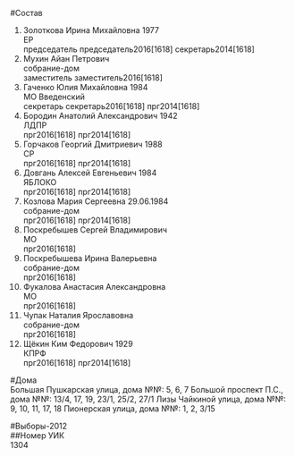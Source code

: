 #Состав  
1. Золоткова Ирина Михайловна 1977  
    ЕР  
    председатель председатель2016[1618] секретарь2014[1618]  
2. Мухин Айан Петрович  
    собрание-дом  
    заместитель заместитель2016[1618]  
3. Гаченко Юлия Михайловна 1984  
    МО Введенский  
    секретарь секретарь2016[1618] прг2014[1618]  
4. Бородин Анатолий Александрович 1942  
    ЛДПР  
    прг2016[1618] прг2014[1618]  
5. Горчаков Георгий Дмитриевич 1988  
    СР  
    прг2016[1618] прг2014[1618]  
6. Довгань Алексей Евгеньевич 1984  
    ЯБЛОКО  
    прг2016[1618] прг2014[1618]  
7. Козлова Мария Сергеевна 29.06.1984  
    собрание-дом  
    прг2016[1618] прг2014[1618]  
8. Поскребышев Сергей Владимирович  
    МО  
    прг2016[1618]  
9. Поскребышева Ирина Валерьевна  
    собрание-дом  
    прг2016[1618]  
10. Фукалова Анастасия Александровна  
    МО  
    прг2016[1618]  
11. Чупак Наталия Ярославовна  
    собрание-дом  
    прг2016[1618]  
12. Щёкин Ким Федорович 1929  
    КПРФ  
    прг2016[1618] прг2014[1618]  
  
#Дома  
Большая Пушкарская улица, дома №№: 5, 6, 7 Большой проспект П.С., дома №№: 13/4, 17, 19, 23/1, 25/2, 27/1 Лизы Чайкиной улица, дома №№: 9, 10, 11, 17, 18  Пионерская улица, дома №№: 1, 2, 3/15  
  
#Выборы-2012  
##Номер УИК  
1304  

